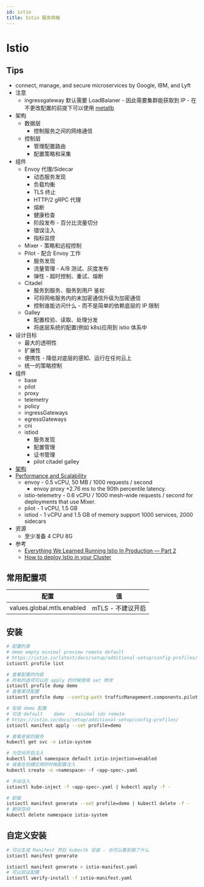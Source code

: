 ```yaml
---
id: istio
title: Istio 服务网格
---
```


# Istio

## Tips

- connect, manage, and secure microservices by Google, IBM, and Lyft
- 注意
  - ingressgateway 默认需要 LoadBalaner - 因此需要集群能获取到 IP - 在不更改配置的前提下可以使用 [metallb](../network/metallb)
- 架构
  - 数据层
    - 控制服务之间的网络通信
  - 控制层
    - 管理配置路由
    - 配置策略和采集
- 组件
  - Envoy 代理/Sidecar
    - 动态服务发现
    - 负载均衡
    - TLS 终止
    - HTTP/2 gRPC 代理
    - 熔断
    - 健康检查
    - 阶段发布 - 百分比流量切分
    - 错误注入
    - 指标监控
  - Mixer - 策略和远程控制
  - Pilot - 配合 Envoy 工作
    - 服务发现
    - 流量管理 - A/B 测试、灰度发布
    - 弹性 - 超时控制、重试、熔断
  - Citadel
    - 服务到服务、服务到用户 鉴权
    - 可将网格服务内的未加密通信升级为加密通信
    - 控制谁能访问什么 - 而不是简单的依赖底层的 IP 限制
  - Galley
    - 配置校验、读取、处理分发
    - 将底层系统的配置(例如 k8s)应用到 istio 体系中
- 设计目标
  - 最大的透明性
  - 扩展性
  - 便携性 - 降低对底层的感知、运行在任何云上
  - 统一的策略控制
- 组件
  - base
  - pilot
  - proxy
  - telemetry
  - policy
  - ingressGateways
  - egressGateways
  - cni
  - istiod
    - 服务发现
    - 配置管理
    - 证书管理
    - pilot citadel galley
- [架构](https://istio.io/latest/docs/ops/deployment/architecture/)
- [Performance and Scalability](https://istio.io/latest/docs/ops/deployment/performance-and-scalability/)
  - envoy - 0.5 vCPU, 50 MB / 1000 requests / second
    - envoy proxy +2.76 ms to the 90th percentile latency.
  - istio-telemetry - 0.6 vCPU / 1000 mesh-wide requests / second for deployments that use Mixer.
  - pilot - 1 vCPU, 1.5 GB
  - istiod - 1 vCPU and 1.5 GB of memory support 1000 services, 2000 sidecars
- 资源
  - 至少准备 4 CPU 8G
- 参考
  - [Everything We Learned Running Istio In Production — Part 2](https://engineering.hellofresh.com/ff4c26844bfb)
  - [How to deploy Istio in your Cluster](https://docs.giantswarm.io/guides/deploying-istio/)

## 常用配置项

| 配置                       | 值                |
| -------------------------- | ----------------- |
| values.global.mtls.enabled | mTLS - 不建议开启 |

## 安装

```bash
# 配置列表
# demo empty minimal preview remote default
# https://istio.io/latest/docs/setup/additional-setup/config-profiles/
istioctl profile list

# 查看配置的内容
# 所有的选项可以在 apply 的时候使用 set 修改
istioctl profile dump demo
# 查看某项配置
istioctl profile dump --config-path trafficManagement.components.pilot demo

# 安装 demo 配置
# 可选 default	demo	minimal	sds	remote
# https://istio.io/docs/setup/additional-setup/config-profiles/
istioctl manifest apply --set profile=demo

# 查看安装的服务
kubectl get svc -n istio-system

# 为空间开启注入
kubectl label namespace default istio-injection=enabled
# 或者在创建应用的时候配置注入
kubectl create -n <namespace> -f <app-spec>.yaml

# 手动注入
istioctl kube-inject -f <app-spec>.yaml | kubectl apply -f -

# 卸载
istioctl manifest generate --set profile=demo | kubectl delete -f -
# 删除空间
kubectl delete namespace istio-system
```

## 自定义安装

```bash
# 可以生成 Manifest 然后 kubectk 安装 - 也可以看到做了什么
istioctl manifest generate

istioctl manifest generate > istio-manifest.yaml
# 可以验证配置
istioctl verify-install -f istio-manifest.yaml
```
